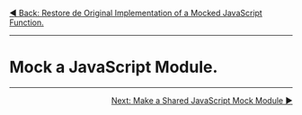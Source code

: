 <p align="left">
  <a href="03_04.md">◀ Back: Restore de Original Implementation of a Mocked JavaScript Function.</a>
</p>

---

# Mock a JavaScript Module.


---

<p align="right">
  <a href="03_06.md">Next: Make a Shared JavaScript Mock Module ▶</a>
</p>
